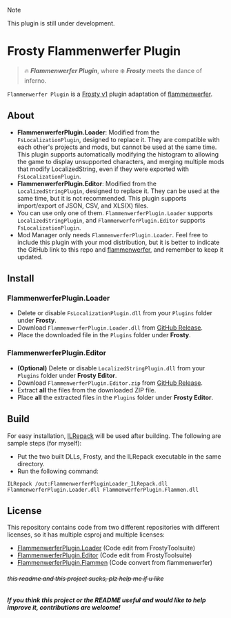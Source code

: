 > [!NOTE]
> This plugin is still under development.  
  
  
# Frosty Flammenwerfer Plugin
> 🔥 ***Flammenwerfer Plugin***, where ❄️ ***Frosty*** meets the dance of inferno.

`Flammenwerfer Plugin` is a [Frosty v1](https://github.com/CadeEvs/FrostyToolsuite) plugin adaptation of [flammenwerfer](https://github.com/BF1CHS/flammenwerfer/).

## About
- **FlammenwerferPlugin.Loader**: Modified from the `FsLocalizationPlugin`, designed to replace it. They are compatible with each other's projects and mods, but cannot be used at the same time. This plugin supports automatically modifying the histogram to allowing the game to display unsupported characters, and merging multiple mods that modify LocalizedString, even if they were exported with `FsLocalizationPlugin`.
- **FlammenwerferPlugin.Editor**: Modified from the `LocalizedStringPlugin`, designed to replace it. They can be used at the same time, but it is not recommended. This plugin supports import/export of JSON, CSV, and XLS(X) files.
- You can use only one of them. `FlammenwerferPlugin.Loader` supports `LocalizedStringPlugin`, and `FlammenwerferPlugin.Editor` supports `FsLocalizationPlugin`.
- Mod Manager only needs `FlammenwerferPlugin.Loader`. Feel free to include this plugin with your mod distribution, but it is better to indicate the GitHub link to this repo and [flammenwerfer](https://github.com/BF1CHS/flammenwerfer/), and remember to keep it updated.

## Install
### FlammenwerferPlugin.Loader
- Delete or disable `FsLocalizationPlugin.dll` from your `Plugins` folder under **Frosty**.
- Download `FlammenwerferPlugin.Loader.dll` from [GitHub Release](https://github.com/shoushou1106/FrostyFlammenwerferPlugin/releases).
- Place the downloaded file in the `Plugins` folder under **Frosty**.
### FlammenwerferPlugin.Editor
- **(Optional)** Delete or disable `LocalizedStringPlugin.dll` from your `Plugins` folder under **Frosty Editor**.
- Download `FlammenwerferPlugin.Editor.zip` from [GitHub Release](https://github.com/shoushou1106/FrostyFlammenwerferPlugin/releases).
- Extract **all** the files from the downloaded ZIP file.
- Place **all** the extracted files in the `Plugins` folder under **Frosty Editor**.

## Build
For easy installation, [ILRepack](https://github.com/gluck/il-repack) will be used after building. The following are sample steps (for myself):
- Put the two built DLLs, Frosty, and the ILRepack executable in the same directory.
- Run the following command:
```shell
ILRepack /out:FlammenwerferPluginLoader_ILRepack.dll FlammenwerferPlugin.Loader.dll FlammenwerferPlugin.Flammen.dll
```

## License
This repository contains code from two different repositories with different licenses, so it has multiple csproj and multiple licenses:
- [FlammenwerferPlugin.Loader](/FlammenwerferPlugin.Loader/LICENSE.md) (Code edit from FrostyToolsuite)
- [FlammenwerferPlugin.Editor](/FlammenwerferPlugin.Editor/LICENSE.md) (Code edit from FrostyToolsuite)
- [FlammenwerferPlugin.Flammen](/FlammenwerferPlugin.Flammen/LICENSE) (Code convert from flammenwerfer)

###### ~~this readme and this project sucks, plz help me if u like~~
##### If you think this project or the README useful and would like to help improve it, contributions are welcome!
